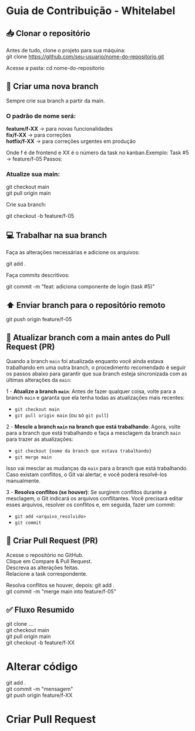 # Guia de Contribuição - Whitelabel 
## 📥 Clonar o repositório
Antes de tudo, clone o projeto para sua máquina:  
git clone https://github.com/seu-usuario/nome-do-repositorio.git

Acesse a pasta:
cd nome-do-repositorio

## 🌿 Criar uma nova branch
Sempre crie sua branch a partir da main.  

### **O padrão de nome será:**  
**feature/f-XX** → para novas funcionalidades  
**fix/f-XX** → para correções  
**hotfix/f-XX** → para correções urgentes em produção  

Onde f é de frontend e XX é o número da task no kanban.Exemplo: Task #5 → feature/f-05
Passos:

### **Atualize sua main:**  
git checkout main  
git pull origin main


Crie sua branch:

git checkout -b feature/f-05

## 💻 Trabalhar na sua branch
Faça as alterações necessárias e adicione os arquivos:  

git add .

Faça commits descritivos:  

git commit -m "feat: adiciona componente de login (task #5)"

## ⬆️ Enviar branch para o repositório remoto
git push origin feature/f-05

## 🔄 Atualizar branch com a main antes do Pull Request (PR)
Quando a branch `main` foi atualizada enquanto você ainda estava trabalhando em uma outra branch, o procedimento recomendado é seguir os passos abaixo para garantir que sua branch esteja sincronizada com as últimas alterações da `main`:

1 - **Atualize a branch `main`**: Antes de fazer qualquer coisa, volte para a branch `main` e garanta que ela tenha todas as atualizações mais recentes:
- `git checkout main` 
- `git pull origin main` (ou só `git pull`)

2 - **Mescle a branch `main` na branch que está trabalhando**: Agora, volte para a branch que está trabalhando e faça a mesclagem da branch `main` para trazer as atualizações:

- `git checkout {nome da branch que estava trabalhando}`
- `git merge main`

Isso vai mesclar as mudanças da `main` para a branch que está trabalhando. Caso existam conflitos, o Git vai alertar, e você poderá resolvê-los manualmente.

3 - **Resolva conflitos (se houver)**: Se surgirem conflitos durante a mesclagem, o Git indicará os arquivos conflitantes. Você precisará editar esses arquivos, resolver os conflitos e, em seguida, fazer um commit:
- `git add <arquivo_resolvido>` 
- `git commit`

## 🔀 Criar Pull Request (PR)

Acesse o repositório no GitHub.  
Clique em Compare & Pull Request.  
Descreva as alterações feitas.  
Relacione a task correspondente.   

Resolva conflitos se houver, depois:
git add .  
git commit -m "merge main into feature/f-05"  

## ✅ Fluxo Resumido
git clone ...  
git checkout main  
git pull origin main  
git checkout -b feature/f-XX  
# Alterar código
git add .  
git commit -m "mensagem"  
git push origin feature/f-XX  
# Criar Pull Request
